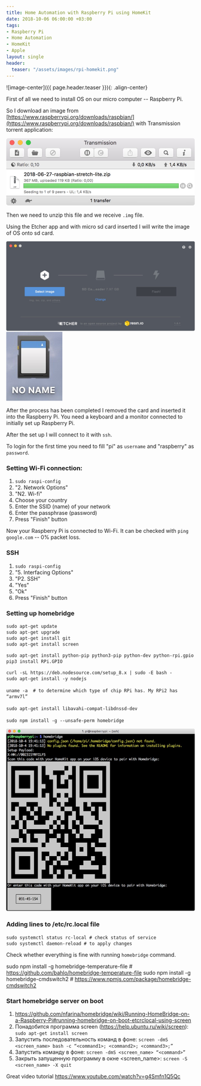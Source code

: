 ```yaml
---
title: Home Automation with Raspberry Pi using HomeKit
date: 2018-10-06 06:00:00 +03:00
tags:
- Raspberry Pi
- Home Automation
- HomeKit
- Apple
layout: single
header:
  teaser: "/assets/images/rpi-homekit.png"
---
```


![image-center]({{ page.header.teaser }}){: .align-center}

First of all we need to install OS on our micro computer -- Raspberry Pi.

So I download an image from [https://www.raspberrypi.org/downloads/raspbian/](https://www.raspberrypi.org/downloads/raspbian/) with Transmission torrent application:

![alt](/assets/images/torrent.jpg)

Then we need to unzip this file and we receive `.img` file.

Using the Etcher app and with micro sd card inserted I will write the image of OS onto sd card.

![alt](/assets/images/etcher.jpg)
![alt](/assets/images/sdcard.jpg)

After the process has been completed I removed the card and inserted it into the Raspberry Pi. You need a keyboard and a monitor connected to initially set up Raspberry Pi.

After the set up I will connect to it with `ssh`.

To login for the first time you need to fill "pi" as `username` and "raspberry" as `password`.

### Setting Wi-Fi connection:

1. `sudo raspi-config`
2. "2. Network Options"
3. "N2. Wi-fi"
4. Choose your country
5. Enter the SSID (name) of your network
6. Enter the passphrase (password)
7. Press "Finish" button

Now your Raspberry Pi is connected to Wi-Fi. It can be checked with `ping google.com` -- 0% packet loss.


### SSH

1. `sudo raspi-config`
2. "5. Interfacing Options"
3. "P2. SSH"
4. "Yes"
5. "Ok"
6. Press "Finish" button

### Setting up homebridge

```
sudo apt-get update
sudo apt-get upgrade
sudo apt-get install git
sudo apt-get install screen
```

```
sudo apt-get install python-pip python3-pip python-dev python-rpi.gpio
pip3 install RPi.GPIO
```

```
curl -sL https://deb.nodesource.com/setup_8.x | sudo -E bash -
sudo apt-get install -y nodejs

uname -a  # to determine which type of chip RPi has. My RPi2 has “armv7l”

sudo apt-get install libavahi-compat-libdnssd-dev

sudo npm install -g --unsafe-perm homebridge
```

![alt](/assets/images/homebridge.jpg)

### Adding lines to /etc/rc.local file
```
sudo systemctl status rc-local # check status of service
sudo systemctl daemon-reload # to apply changes
```

Check whether everything is fine with running `homebridge` command.

sudo npm install -g homebridge-temperature-file # https://github.com/bahlo/homebridge-temperature-file
sudo npm install -g homebridge-cmdswitch2 # https://www.npmjs.com/package/homebridge-cmdswitch2

### Start homebridge server on boot

1. https://github.com/nfarina/homebridge/wiki/Running-HomeBridge-on-a-Raspberry-Pi#running-homebridge-on-boot-etcrclocal-using-screen
2. Понадобится программа screen (https://help.ubuntu.ru/wiki/screen): `sudo apt-get install screen`
3. Запустить последовательность команд в фоне: `screen -dmS <screen_name> bash -c “<command1>; <command2>; <command3>;”`
4. Запустить команду в фоне: `screen -dmS <screen_name> “<command>”`
5. Закрыть запущенную программу в окне <screen_name>: `screen -S <screen_name> -X quit`

Great video tutorial https://www.youtube.com/watch?v=g4Smfn1Q5Qc
